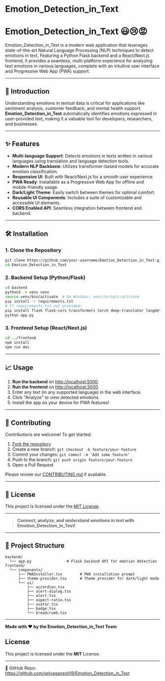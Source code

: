 # Emotion_Detection_in_Text

# Emotion_Detection_in_Text 😃😢😡

Emotion_Detection_in_Text is a modern web application that leverages state-of-the-art Natural Language Processing (NLP) techniques to detect emotions in text. Featuring a Python Flask backend and a React/Next.js frontend, it provides a seamless, multi-platform experience for analyzing text emotions in various languages, complete with an intuitive user interface and Progressive Web App (PWA) support.

---

## 🚀 Introduction

Understanding emotions in textual data is critical for applications like sentiment analysis, customer feedback, and mental health support. **Emotion_Detection_in_Text** automatically identifies emotions expressed in user-provided text, making it a valuable tool for developers, researchers, and businesses.

---

## ✨ Features

- **Multi-language Support**: Detects emotions in texts written in various languages using translation and language detection tools.
- **Modern NLP Backbone**: Utilizes transformer-based models for accurate emotion classification.
- **Responsive UI**: Built with React/Next.js for a smooth user experience.
- **PWA Ready**: Installable as a Progressive Web App for offline and mobile-friendly usage.
- **Dark/Light Theme**: Easily switch between themes for optimal comfort.
- **Reusable UI Components**: Includes a suite of customizable and accessible UI elements.
- **CORS Enabled API**: Seamless integration between frontend and backend.

---

## 🛠️ Installation

### 1. Clone the Repository

```bash
git clone https://github.com/your-username/Emotion_Detection_in_Text.git
cd Emotion_Detection_in_Text
```

### 2. Backend Setup (Python/Flask)

```bash
cd backend
python3 -m venv venv
source venv/bin/activate  # On Windows: venv\Scripts\activate
pip install -r requirements.txt
# If requirements.txt not provided:
pip install flask flask-cors transformers torch deep-translator langdetect
python app.py
```

### 3. Frontend Setup (React/Next.js)

```bash
cd ../frontend
npm install
npm run dev
```

---

## 📈 Usage

1. **Run the backend** on [http://localhost:5000](http://localhost:5000).
2. **Run the frontend** on [http://localhost:3000](http://localhost:3000).
3. Enter any text (in any supported language) in the web interface.
4. Click "Analyze" to view detected emotions.
5. Install the app on your device for PWA features!

---

## 🤝 Contributing

Contributions are welcome! To get started:

1. [Fork the repository](https://github.com/your-username/Emotion_Detection_in_Text/fork)
2. Create a new branch: `git checkout -b feature/your-feature`
3. Commit your changes: `git commit -m 'Add some feature'`
4. Push to the branch: `git push origin feature/your-feature`
5. Open a Pull Request

Please review our [CONTRIBUTING.md](CONTRIBUTING.md) if available.

---

## 📄 License

This project is licensed under the [MIT License](LICENSE).

---

> **Connect, analyze, and understand emotions in text with Emotion_Detection_in_Text!**

---

## 📁 Project Structure

```text
backend/
  └── app.py                # Flask backend API for emotion detection
frontend/
  └── components/
      ├── PWAInstaller.tsx        # PWA installation prompt
      ├── theme-provider.tsx      # Theme provider for dark/light mode
      └── ui/
          ├── accordion.tsx
          ├── alert-dialog.tsx
          ├── alert.tsx
          ├── aspect-ratio.tsx
          ├── avatar.tsx
          ├── badge.tsx
          └── breadcrumb.tsx
```

---

**Made with ❤️ by the Emotion_Detection_in_Text Team**

## License
This project is licensed under the **MIT** License.

---
🔗 GitHub Repo: https://github.com/selvaganesh19/Emotion_Detection_in_Text

